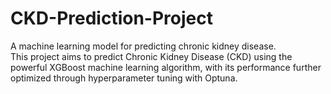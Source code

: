 # CKD-Prediction-Project
A machine learning model for predicting chronic kidney disease.     
This project aims to predict Chronic Kidney Disease (CKD) using the powerful XGBoost machine learning algorithm, with its performance further optimized through hyperparameter tuning with Optuna.    
